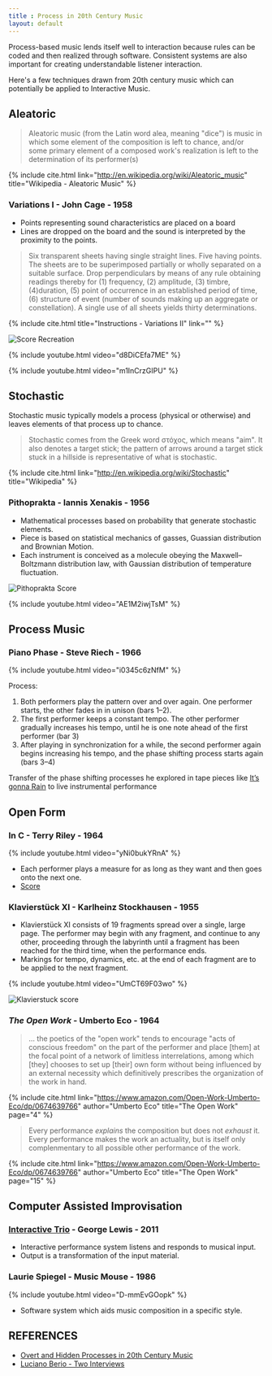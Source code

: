 ```yaml
---
title : Process in 20th Century Music
layout: default
---
```


Process-based music lends itself well to interaction because rules can be coded and then realized through software. Consistent systems are also important for creating understandable listener interaction. 

Here's a few techniques drawn from 20th century music which can potentially be applied to Interactive Music. 

## Aleatoric

> Aleatoric music (from the Latin word alea, meaning "dice") is music in which some element of the composition is left to chance, and/or some primary element of a composed work's realization is left to the determination of its performer(s)

{% include cite.html link="http://en.wikipedia.org/wiki/Aleatoric_music" title="Wikipedia - Aleatoric Music" %}


### Variations I - John Cage - 1958

* Points representing sound characteristics are placed on a board
* Lines are dropped on the board and the sound is interpreted by the proximity to the points.

> Six transparent sheets having single straight lines. Five having points. The sheets are to be superimposed partially or wholly separated on a suitable surface. Drop perpendiculars by means of any rule obtaining readings thereby for (1) frequency, (2) amplitude, (3) timbre, (4)duration, (5) point of occurrence in an established period of time, (6) structure of event (number of sounds making up an aggregate or constellation). A single use of all sheets yields thirty determinations. 

{% include cite.html title="Instructions - Variations II" link="" %}

![Score Recreation](http://williambrent.conflations.com/graphics/variations-ii-still-1.jpg)

{% include youtube.html video="d8DiCEfa7ME" %}

{% include youtube.html video="m1InCrzGIPU" %}

## Stochastic

Stochastic music typically models a process (physical or otherwise) and leaves elements of that process up to chance.

> Stochastic comes from the Greek word στόχος, which means "aim". It also denotes a target stick; the pattern of arrows around a target stick stuck in a hillside is representative of what is stochastic. 

{% include cite.html link="http://en.wikipedia.org/wiki/Stochastic" title="Wikipedia" %}


### Pithoprakta - Iannis Xenakis - 1956

* Mathematical processes based on probability that generate stochastic elements.
* Piece is based on statistical mechanics of gasses, Guassian distribution and Brownian Motion.
* Each instrument is conceived as a molecule obeying the Maxwell–Boltzmann distribution law, with Gaussian distribution of temperature fluctuation.

![Pithoprakta Score](http://www.cavvia.net/images/pithoprakta2.jpeg)

{% include youtube.html video="AE1M2iwjTsM" %}

## Process Music

### Piano Phase - Steve Riech - 1966

{% include youtube.html video="i0345c6zNfM" %}

Process: 

1. Both performers play the pattern over and over again. One performer starts, the other fades in in unison (bars 1–2).
2. The first performer keeps a constant tempo. The other performer gradually increases his tempo, until he is one note ahead of the first performer (bar 3)
3. After playing in synchronization for a while, the second performer again begins increasing his tempo, and the phase shifting process starts again (bars 3–4)

Transfer of the phase shifting processes he explored in tape pieces like [It’s gonna Rain](https://www.youtube.com/watch?v=vugqRAX7xQE) to live instrumental performance

## Open Form

### In C - Terry Riley - 1964

{% include youtube.html video="yNi0bukYRnA" %}

* Each performer plays a measure for as long as they want and then goes onto the next one.
* [Score](http://www.flagmusic.com/content/clips/inc.pdf)

### Klavierstück XI - Karlheinz Stockhausen - 1955

* Klavierstück XI consists of 19 fragments spread over a single, large page. The performer may begin with any fragment, and continue to any other, proceeding through the labyrinth until a fragment has been reached for the third time, when the performance ends.
* Markings for tempo, dynamics, etc. at the end of each fragment are to be applied to the next fragment. 

{% include youtube.html video="UmCT69F03wo" %}

![Klavierstuck score]({{site.baseurl}}/images/Stockhausen_klavierstuck_XI_Score_Scaled.jpg)


### _The Open Work_ - Umberto Eco - 1964

> ... the poetics of the "open work" tends to encourage "acts of conscious freedom" on the part of the performer and place [them] at the focal point of a network of limitless interrelations, among which [they] chooses to set up [their] own form without being influenced by an external necessity which definitively prescribes the organization of the work in hand. 

 {% include cite.html link="https://www.amazon.com/Open-Work-Umberto-Eco/dp/0674639766" author="Umberto Eco" title="The Open Work" page="4" %}

 > Every performance _explains_ the composition but does not _exhaust_ it. Every performance makes the work an actuality, but is itself only complenmentary to all possible other performance of the work. 

 {% include cite.html link="https://www.amazon.com/Open-Work-Umberto-Eco/dp/0674639766" author="Umberto Eco" title="The Open Work" page="15" %}


## Computer Assisted Improvisation

### [Interactive Trio](http://vimeo.com/23556704) - George Lewis - 2011

* Interactive performance system listens and responds to musical input. 
* Output is a transformation of the input material.

### Laurie Spiegel - Music Mouse - 1986

{% include youtube.html video="D-mmEvGOopk" %}

* Software system which aids music composition in a specific style. 


## REFERENCES

* [Overt and Hidden Processes in 20th Century Music](http://vbn.aau.dk/files/43050326/Processes.EC.pdf)
* [Luciano Berio - Two Interviews](http://courses.unt.edu/josephklein/files/berio_0.pdf)